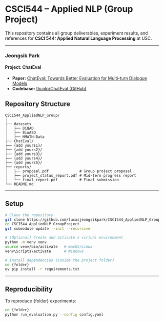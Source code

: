 # CSCI544 – Applied NLP (Group Project)

This repository contains all group deliverables, experiment results, and references for **CSCI 544: Applied Natural Language Processing** at USC.

---

### **Jeongsik Park**

#### Project: ChatEval

- **Paper:** [ChatEval: Towards Better Evaluation for Multi-turn Dialogue Models](https://arxiv.org/abs/2308.07201)
- **Codebase:** [thunlp/ChatEval (GitHub)](https://github.com/thunlp/ChatEval)

## Repository Structure

```
CSCI544_AppliedNLP_Group/
│
├── datasets
│   ├── DiQAD
│   ├── BioASQ
│   ├── MMATH-Data
├── ChatEval/
├── {add yours1}/
├── {add yours2}/
├── {add yours3}/
├── {add yours4}/
├── {add yours5}/
├── reports/
│   ├── proposal.pdf              # Group project proposal
│   ├── project_status_report.pdf # Mid-term progress report
│   └── final_report.pdf          # Final submission
└── README.md
```

---

## Setup

```bash
# Clone the repository
git clone https://github.com/lucasjeongsikpark/CSCI544_AppliedNLP_GroupProject.git
cd CSCI544_AppliedNLP_GroupProject
git submodule update --init --recursive

# (Optional) Create and activate a virtual environment
python -m venv venv
source venv/bin/activate   # macOS/Linux
venv\Scripts\activate      # Windows

# Install dependencies (inside the project folder)
cd {folder}
uv pip install -r requirements.txt
```

---

## Reproducibility

To reproduce {folder} experiments:

```bash
cd {folder}
python run_evaluation.py --config config.yaml
```
